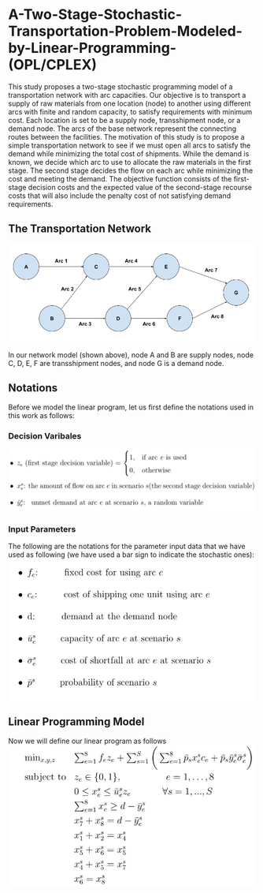 # A-Two-Stage-Stochastic-Transportation-Problem-Modeled-by-Linear-Programming-(OPL/CPLEX)

This study proposes a two-stage stochastic programming model of a transportation network with arc capacities. Our objective is to transport a supply of raw materials from one location (node) to another using different arcs with finite and random capacity, to satisfy requirements with minimum cost. Each location is set to be a supply node, transshipment node, or a demand node. The arcs of the base network represent the connecting routes between the facilities. The motivation of this study is to propose a simple transportation network to see if we must open all arcs to satisfy the demand while minimizing the total cost of shipments. While the demand is known, we decide which arc to use to allocate the raw materials in the first stage. The second stage decides the flow on each arc while minimizing the cost and meeting the demand. The objective function consists of the first-stage decision costs and the expected value of the second-stage recourse costs that will also include the penalty cost of not satisfying demand requirements.


## The Transportation Network
![The Transportation Network](model.png)

In our network model (shown above), node A and B are supply nodes, node C, D, E, F are transshipment nodes, and node G is a demand node. 

## Notations
Before we model the linear program, let us first define the notations used in this work as follows:

### Decision Varibales
![The Transportation Network](decision_variables.jpg)

### Input Parameters
The following are the notations for the parameter input data that we have used as following (we have used a bar sign to indicate the stochastic ones):
![The Transportation Network](input_parameter.jpg)
## Linear Programming Model
Now we will define our linear program as follows
![The Transportation Network](lp_model.jpg)


